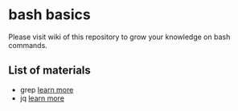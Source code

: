 # bash basics

Please visit wiki of this repository to grow your knowledge on bash commands.
## List of materials
-  grep [learn more](https://github.com/binodrajpandey/bashexamples/wiki/Grep)
- jq [learn more](https://github.com/binodrajpandey/bashexamples/wiki/jq)
